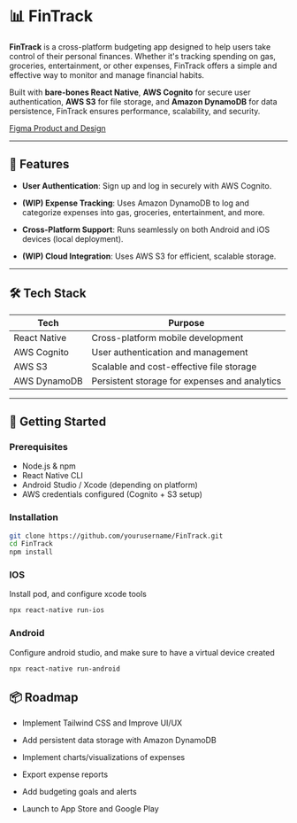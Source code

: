 # 📊 FinTrack

**FinTrack** is a cross-platform budgeting app designed to help users take control of their personal finances. Whether it's tracking spending on gas, groceries, entertainment, or other expenses, FinTrack offers a simple and effective way to monitor and manage financial habits.

Built with **bare-bones React Native**, **AWS Cognito** for secure user authentication,  **AWS S3** for file storage, and **Amazon DynamoDB** for data persistence, FinTrack ensures performance, scalability, and security.

[Figma Product and Design](https://www.figma.com/board/T1Ds07NWXgdRMYzGjLfWqb/Fintrack-Product-and-Design?node-id=0-1&t=rygw3sXkAJEGcEXQ-1)

---

## 🚀 Features

- **User Authentication**: Sign up and log in securely with AWS Cognito.

- **(WIP) Expense Tracking**: Uses Amazon DynamoDB to log and categorize expenses into gas, groceries, entertainment, and more.

- **Cross-Platform Support**: Runs seamlessly on both Android and iOS devices (local deployment).

- **(WIP) Cloud Integration**: Uses AWS S3 for efficient, scalable storage.

---

## 🛠️ Tech Stack

| Tech         | Purpose                             |
|--------------|-------------------------------------|
| React Native | Cross-platform mobile development   |
| AWS Cognito  | User authentication and management  |
| AWS S3       | Scalable and cost-effective file storage     |
| AWS DynamoDB | Persistent storage for expenses and analytics               |

---

## 🧪 Getting Started

### Prerequisites

- Node.js & npm
- React Native CLI
- Android Studio / Xcode (depending on platform)
- AWS credentials configured (Cognito + S3 setup)

### Installation

```bash
git clone https://github.com/yourusername/FinTrack.git
cd FinTrack
npm install
```
### IOS
Install pod, and configure xcode tools
```bash
npx react-native run-ios
```
### Android
Configure android studio, and make sure to have a virtual device created
```bash
npx react-native run-android
```
## 📦 Roadmap

- Implement Tailwind CSS and Improve UI/UX

- Add persistent data storage with Amazon DynamoDB 

- Implement charts/visualizations of expenses

- Export expense reports

- Add budgeting goals and alerts

- Launch to App Store and Google Play